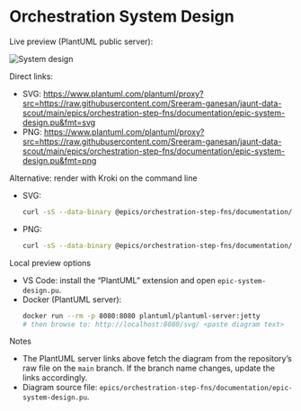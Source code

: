 # Orchestration System Design

Live preview (PlantUML public server):

![System design](https://www.plantuml.com/plantuml/proxy?src=https://raw.githubusercontent.com/Sreeram-ganesan/jaunt-data-scout/main/epics/orchestration-step-fns/documentation/epic-system-design.pu)

Direct links:
- SVG: https://www.plantuml.com/plantuml/proxy?src=https://raw.githubusercontent.com/Sreeram-ganesan/jaunt-data-scout/main/epics/orchestration-step-fns/documentation/epic-system-design.pu&fmt=svg
- PNG: https://www.plantuml.com/plantuml/proxy?src=https://raw.githubusercontent.com/Sreeram-ganesan/jaunt-data-scout/main/epics/orchestration-step-fns/documentation/epic-system-design.pu&fmt=png

Alternative: render with Kroki on the command line
- SVG:
  ```bash
  curl -sS --data-binary @epics/orchestration-step-fns/documentation/epic-system-design.pu https://kroki.io/plantuml/svg > epics/orchestration-step-fns/documentation/epic-system-design.svg
  ```
- PNG:
  ```bash
  curl -sS --data-binary @epics/orchestration-step-fns/documentation/epic-system-design.pu https://kroki.io/plantuml/png > epics/orchestration-step-fns/documentation/epic-system-design.png
  ```

Local preview options
- VS Code: install the “PlantUML” extension and open `epic-system-design.pu`.
- Docker (PlantUML server):
  ```bash
  docker run --rm -p 8080:8080 plantuml/plantuml-server:jetty
  # then browse to: http://localhost:8080/svg/ <paste diagram text>
  ```

Notes
- The PlantUML server links above fetch the diagram from the repository’s raw file on the `main` branch. If the branch name changes, update the links accordingly.
- Diagram source file: `epics/orchestration-step-fns/documentation/epic-system-design.pu`.